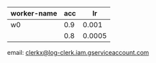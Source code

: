 |worker-name| acc | lr |
|---|---|---|
|w0 | 0.9| 0.001|
|   | 0.8| 0.0005|

email: clerkx@log-clerk.iam.gserviceaccount.com